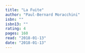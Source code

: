 ```yaml
---
title: "La Fuite"
author: "Paul-Bernard Moracchini"
isbn: ""
isbn13: ""
rating: 4
pages: 160
read: "2018-01-13"
date: "2018-01-13"
---
```


